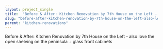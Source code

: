 ```yaml
---
layout: project_single
title:  "Before & After: Kitchen Renovation by 7th House on the Left - also love the open shelving on the peninsula + glass front cabinets"
slug: "before-after-kitchen-renovation-by-7th-house-on-the-left-also-love-the-open"
parent: "kitchen-renovations"
---
```

Before & After: Kitchen Renovation by 7th House on the Left - also love the open shelving on the peninsula + glass front cabinets